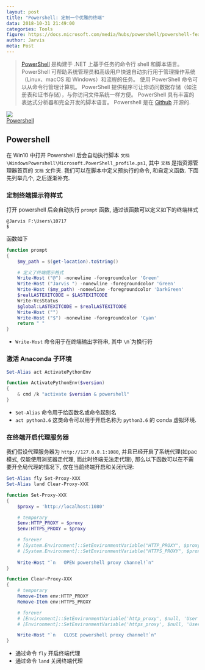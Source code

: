 ```yaml
---
layout: post
title: "Powershell: 定制一个优雅的终端"
data: 2018-10-31 21:49:00
categories: Tools
figure: https://docs.microsoft.com/media/hubs/powershell/powershell-features-windows.svg
author: Jarvis
meta: Post
---
```


> [PowerShell](https://docs.microsoft.com/zh-cn/powershell/scripting/powershell-scripting?view=powershell-6) 是构建于 .NET 上基于任务的命令行 shell 和脚本语言。 PowerShell 可帮助系统管理员和高级用户快速自动执行用于管理操作系统（Linux、macOS 和 Windows）和流程的任务。
> 使用 PowerShell 命令可以从命令行管理计算机。 PowerShell 提供程序可让你访问数据存储（如注册表和证书存储），与你访问文件系统一样方便。 PowerShell 具有丰富的表达式分析器和完全开发的脚本语言。
> Powershell 是在 [Github](https://github.com/powershell/powershell) 开源的.




<div class="polaroid">
    <img class="cool-img" src="https://docs.microsoft.com/media/hubs/powershell/powershell-features-windows.svg" Shannon/>
    <div class="container">
        <a href="https://docs.microsoft.comzh-cn/powershell/scripting/powershell-scripting?view=powershell-6">Powershell</a>
    </div>
</div>

## Powershell

在 Win10 中打开 Powershell 后会自动执行脚本 `文档\WindowsPowershell\Microsoft.PowerShell_profile.ps1`, 其中 `文档` 是指资源管理器首页的 `文档` 文件夹. 我们可以在脚本中定义预执行的命令, 和自定义函数. 下面先列举几个, 之后逐渐补充.

### 定制终端提示符样式

打开 powershell 后会自动执行 `prompt` 函数, 通过该函数可以定义如下的终端样式

```
@Jarvis F:\Users\10717
$
```

函数如下

```powershell
function prompt  
{
    $my_path = $(get-location).toString()

    # 定义了终端提示格式
    Write-Host ("@") -nonewline -foregroundcolor 'Green'  
    Write-Host ("Jarvis ") -nonewline -foregroundcolor 'Green'  
    Write-Host ($my_path) -nonewline -foregroundcolor 'DarkGreen'  
    $realLASTEXITCODE = $LASTEXITCODE
    Write-VcsStatus
    $global:LASTEXITCODE = $realLASTEXITCODE
    Write-Host ("")
    Write-Host ("$") -nonewline -foregroundcolor 'Cyan'  
    return " "  
}
```

* `Write-Host` 命令用于在终端输出字符串, 其中 `\`n`为换行符

### 激活 Anaconda 子环境

```powershell
Set-Alias act ActivatePythonEnv

function ActivatePythonEnv($version)
{
    & cmd /k "activate $version & powershell"
}
```

* `Set-Alias` 命令用于给函数名或命令起别名
* `act python3.6` 这类命令可以用于开启名称为 `python3.6` 的 conda 虚拟环境.

### 在终端开启代理服务器

我们假设代理服务器为 `http://127.0.0.1:1080`, 并且已经开启了系统代理(如pac模式, 仅能使用浏览器走代理, 而此时终端无法走代理), 那么以下函数可以在不需要开全局代理的情况下, 仅在当前终端开启和关闭代理:

```powershell
Set-Alias fly Set-Proxy-XXX
Set-Alias land Clear-Proxy-XXX

function Set-Proxy-XXX
{
    $proxy = 'http://localhost:1080'

    # temporary
    $env:HTTP_PROXY = $proxy
    $env:HTTPS_PROXY = $proxy

    # forever
    # [System.Environment]::SetEnvironmentVariable("HTTP_PROXY", $proxy, "User")
    # [System.Environment]::SetEnvironmentVariable("HTTPS_PROXY", $proxy, "User")
    
    Write-Host "`n   OPEN powershell proxy channel!`n"
}

function Clear-Proxy-XXX
{
    # temporary
    Remove-Item env:HTTP_PROXY
    Remove-Item env:HTTPS_PROXY

    # forever
    # [Environment]::SetEnvironmentVariable('http_proxy', $null, 'User')
    # [Environment]::SetEnvironmentVariable('https_proxy', $null, 'User')

    Write-Host "`n   CLOSE powershell proxy channel!`n"
}
```

* 通过命令 `fly` 开启终端代理
* 通过命令 `land` 关闭终端代理
